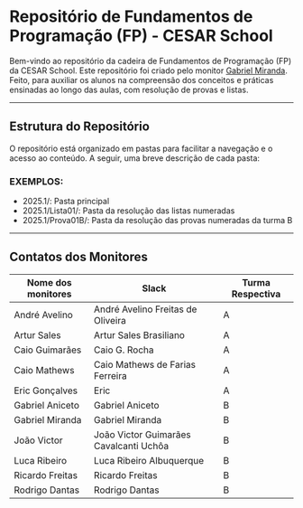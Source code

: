 # Repositório de Fundamentos de Programação (FP) - CESAR School

Bem-vindo ao repositório da cadeira de Fundamentos de Programação (FP) da CESAR School. Este repositório foi criado pelo monitor [Gabriel Miranda](https://github.com/GMiranda21ML). Feito, para auxiliar os alunos na compreensão dos conceitos e práticas ensinadas ao longo das aulas, com resolução de provas e listas.

---

## Estrutura do Repositório

O repositório está organizado em pastas para facilitar a navegação e o acesso ao conteúdo. A seguir, uma breve descrição de cada pasta:

### EXEMPLOS:
- 2025.1/: Pasta principal
- 2025.1/Lista01/: Pasta da resolução das listas numeradas
- 2025.1/Prova01B/: Pasta da resolução das provas numeradas da turma B

---

## Contatos dos Monitores

| Nome dos monitores | Slack                                  | Turma Respectiva |
| ------------------ | -------------------------------------- | ---------------- |
| André Avelino      | André Avelino Freitas de Oliveira      | A                |
| Artur Sales        | Artur Sales Brasiliano                 | A                |
| Caio Guimarães     | Caio G. Rocha                          | A                |
| Caio Mathews       | Caio Mathews de Farias Ferreira        | A                |
| Eric Gonçalves     | Eric                                   | A                |
| Gabriel Aniceto    | Gabriel Aniceto                        | B                |
| Gabriel Miranda    | Gabriel Miranda                        | B                |
| João Victor        | João Victor Guimarães Cavalcanti Uchôa | B                |
| Luca Ribeiro       | Luca Ribeiro Albuquerque               | B                |
| Ricardo Freitas    | Ricardo Freitas                        | B                |
| Rodrigo Dantas     | Rodrigo Dantas                         | B                |

